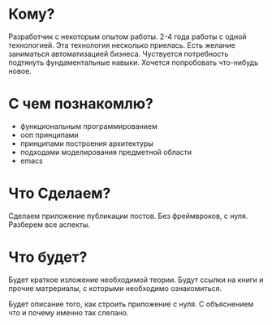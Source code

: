 # Кому?

Разработчик с некоторым опытом работы.
2-4 года работы с одной технологией.
Эта технология несколько приелась.
Есть желание заниматься автоматизацией бизнеса.
Чуствуется потребность подтянуть фундаментальные навыки.
Хочется попробовать что-нибудь новое.

# С чем познакомлю?

+ функциональным программированием
+ ооп принципами
+ принципами построения архитектуры
+ подходами моделирования предметной области
+ emacs

# Что Сделаем?

Сделаем приложение публикации постов.
Без фреймвроков, с нуля. Разберем все аспекты.

# Что будет?

Будет краткое изложение необходимой теории.
Будут ссылки на книги и прочие матрериалы,
с которыми необходимо ознакомиться.

Будет описание того, как строить приложение с нуля.
С объяснением что и почему именно так слелано.
